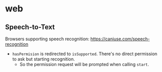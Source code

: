 # web

## Speech-to-Text

Browsers supporting speech recognition: https://caniuse.com/speech-recognition

- `hasPermision` is redirected to `isSupported`. There's no direct permission to ask but starting recognition.
  - So the permission request will be prompted when calling `start`.